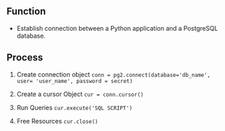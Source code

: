## Function

- Establish connection between a Python application and a PostgreSQL database.

## Process
1. Create connection object
``conn = pg2.connect(database='db_name', user= 'user_name', password = secret)``

2. Create a cursor Object
``cur = conn.cursor()``

3. Run Queries
``cur.execute('SQL SCRIPT')``

4. Free Resources 
``cur.close()``
